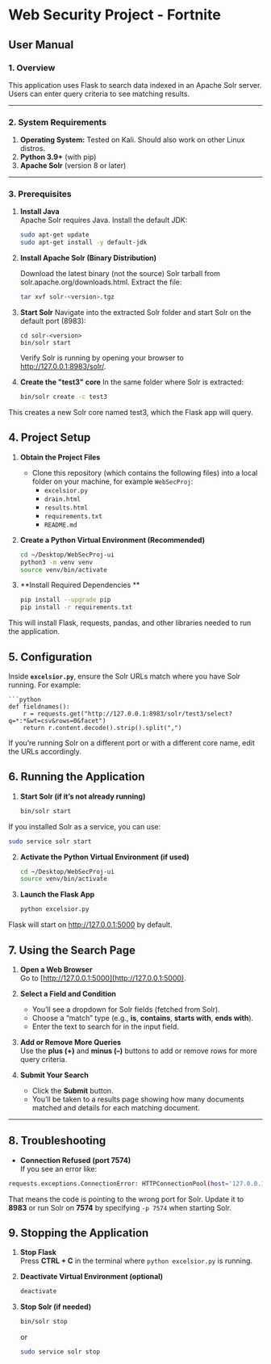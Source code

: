 # Web Security Project - Fortnite

## User Manual

### 1. Overview

This application uses Flask to search data indexed in an Apache Solr server. Users can enter query criteria to see matching results.

---

### 2. System Requirements

1. **Operating System:** Tested on Kali. Should also work on other Linux distros.  
2. **Python 3.9+** (with pip)  
3. **Apache Solr** (version 8 or later)

---

### 3. Prerequisites

1. **Install Java**  
   Apache Solr requires Java. Install the default JDK:
   ```bash
   sudo apt-get update
   sudo apt-get install -y default-jdk

2. **Install Apache Solr (Binary Distribution)**

   Download the latest binary (not the source) Solr tarball from solr.apache.org/downloads.html.
    Extract the file:
   ```bash
   tar xvf solr-<version>.tgz

3. **Start Solr**
   Navigate into the extracted Solr folder and start Solr on the default port (8983):
   
       cd solr-<version>
       bin/solr start
   Verify Solr is running by opening your browser to http://127.0.0.1:8983/solr/.

4. **Create the "test3" core**
   In the same folder where Solr is extracted:
   ```bash
   bin/solr create -c test3
  This creates a new Solr core named test3, which the Flask app will query.

## 4. Project Setup

1. **Obtain the Project Files**  
   - Clone this repository (which contains the following files) into a local folder on your machine, for example `WebSecProj`:
     - `excelsior.py`
     - `drain.html`
     - `results.html`
     - `requirements.txt`
     - `README.md`

2. **Create a Python Virtual Environment (Recommended)**  
   ```bash
   cd ~/Desktop/WebSecProj-ui
   python3 -m venv venv
   source venv/bin/activate

3. **Install Required Dependencies **
   ```bash
   pip install --upgrade pip
   pip install -r requirements.txt
  This will install Flask, requests, pandas, and other libraries needed to run the application.

## 5. Configuration

Inside **`excelsior.py`**, ensure the Solr URLs match where you have Solr running. For example:

    ```python
    def fieldnames():
        r = requests.get("http://127.0.0.1:8983/solr/test3/select?q=*:*&wt=csv&rows=0&facet")
        return r.content.decode().strip().split(",")
If you’re running Solr on a different port or with a different core name, edit the URLs accordingly.

## 6. Running the Application

1. **Start Solr (if it’s not already running)**
   ```bash
   bin/solr start
   ```
If you installed Solr as a service, you can use:
  ```bash
  sudo service solr start
 ```

2. **Activate the Python Virtual Environment (if used)**
   ```bash
   cd ~/Desktop/WebSecProj-ui
   source venv/bin/activate

3. **Launch the Flask App**
   ```bash
   python excelsior.py
Flask will start on http://127.0.0.1:5000 by default.

## 7. Using the Search Page

1. **Open a Web Browser**  
   Go to [http://127.0.0.1:5000](http://127.0.0.1:5000).

2. **Select a Field and Condition**  
   - You’ll see a dropdown for Solr fields (fetched from Solr).
   - Choose a “match” type (e.g., **is**, **contains**, **starts with**, **ends with**).
   - Enter the text to search for in the input field.

3. **Add or Remove More Queries**  
   Use the **plus (+)** and **minus (–)** buttons to add or remove rows for more query criteria.

4. **Submit Your Search**  
   - Click the **Submit** button.
   - You’ll be taken to a results page showing how many documents matched and details for each matching document.

---

## 8. Troubleshooting

- **Connection Refused (port 7574)**  
  If you see an error like:
```bash
requests.exceptions.ConnectionError: HTTPConnectionPool(host='127.0.0.1', port=7574)...
```
That means the code is pointing to the wrong port for Solr. Update it to **8983** or run Solr on **7574** by specifying `-p 7574` when starting Solr.

## 9. Stopping the Application

1. **Stop Flask**  
   Press **CTRL + C** in the terminal where `python excelsior.py` is running.

2. **Deactivate Virtual Environment (optional)**  
   ```bash
   deactivate

3. **Stop Solr (if needed)**
    ```bash
    bin/solr stop
    ```
    or
   ```bash
   sudo service solr stop
   ```

